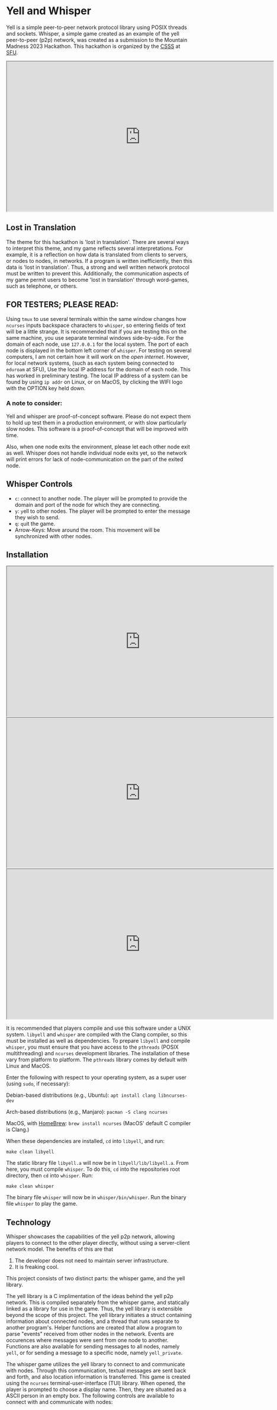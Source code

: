 # Yell and Whisper

Yell is a simple peer-to-peer network protocol library using POSIX threads and sockets.
Whisper, a simple game created as an example of the yell peer-to-peer (p2p) network,
was created as a submission to the Mountain Madness 2023 Hackathon.
This hackathon is organized by the <a href="https://sfucsss.org">CSSS</a> at <a href="https://sfu.ca">SFU</a>.

<iframe width="720px" height="405px" src = "https://www.youtube.com/watch?v=7cDjeojIczM"></iframe>

## Lost in Translation

The theme for this hackathon is 'lost in translation'.
There are several ways to interpret this theme,
and my game reflects several interpretations.
For example, it is a reflection on how data is
translated from clients to servers, or nodes to nodes, in networks.
If a program is written inefficiently, then this data is 'lost in translation'.
Thus, a strong and well written network protocol must be written to prevent this.
Additionally, the communication aspects of my game
permit users to become 'lost in translation'
through word-games, such as telephone, or others.

## FOR TESTERS; PLEASE READ:

Using `tmux` to use several terminals within the same window
changes how `ncurses` inputs backspace characters to `whisper`,
so entering fields of text will be a little strange.
It is recommended that if you are testing this on the same machine,
you use separate terminal windows side-by-side.
For the domain of each node, use `127.0.0.1` for the local system.
The port of each node is displayed in the bottom left corner of `whisper`.
For testing on several computers, I am not certain how it will work on the *open internet*.
However, for local network systems, (such as each system being connected to `eduroam` at SFU),
Use the local IP address for the domain of each node.
This has worked in preliminary testing.
The local IP address of a system can be found by using `ip addr` on Linux,
or on MacOS, by clicking the WIFI logo with the OPTION key held down.

### A note to consider:

Yell and whisper are proof-of-concept software.
Please do not expect them to hold up test them in a production environment,
or with slow particularly slow nodes.
This software is a proof-of-concept that will be improved with time.

Also, when one node exits the environment, please let each other node exit as well.
Whisper does not handle individual node exits yet,
so the network will print errors for lack of node-communication on the part of the exited node.

## Whisper Controls

* `c`: `c`onnect to another node. The player will be prompted to provide the domain and port of the node for which they are connecting.
* `y`: `y`ell to other nodes. The player will be prompted to enter the message they wish to send.
* `q`: `q`uit the game.
* Arrow-Keys: Move around the room. This movement will be synchronized with other nodes.

## Installation

<iframe width="720px" height="405px" src = "https://www.youtube.com/watch?v=BloI8qzGESs"></iframe>
<iframe width="720px" height="405px" src = "https://www.youtube.com/watch?v=6XToP_iUhs0"></iframe>
<iframe width="720px" height="405px" src = "https://www.youtube.com/watch?v=g6Pz9rZQadM"></iframe>

It is recommended that players compile and use this software under a UNIX system.
`libyell` and `whisper` are compiled with the Clang compiler,
so this must be installed as well as dependencies.
To prepare `libyell` and compile `whisper`,
you must ensure that you have access to the `pthreads`
(POSIX multithreading) and `ncurses` development libraries.
The installation of these vary from platform to platform.
The `pthreads` library comes by default with Linux and MacOS.

Enter the following with respect to your operating system, as a super user (using `sudo`, if necessary):

Debian-based distributions (e.g., Ubuntu):  ```apt install clang libncurses-dev```

Arch-based distributions (e.g., Manjaro):   ```pacman -S clang ncurses```

MacOS, with <a href="https://brew.sh/">HomeBrew</a>:    ```brew install ncurses```  (MacOS' default C compiler is Clang.)

When these dependencies are installed, `cd` into `libyell`, and run:

```make clean libyell```

The static library file `libyell.a` will now be in `libyell/lib/libyell.a`.
From here, you must compile `whisper`.
To do this, `cd` into the repositories root directory, then `cd` into `whisper`.
Run:

```make clean whisper```

The binary file `whisper` will now be in `whisper/bin/whisper`.
Run the binary file `whisper` to play the game.

## Technology

Whisper showcases the capabilities of the yell p2p network,
allowing players to connect to the other player directly,
without using a server-client network model.
The benefits of this are that

1. The developer does not need to maintain server infrastructure.
2. It is freaking cool.

This project consists of two distinct parts:
the whisper game, and the yell library.

The yell library is a C implimentation of the ideas behind the yell p2p network.
This is compiled separately from the whisper game,
and statically linked as a library for use in the game.
Thus, the yell library is extensible beyond the scope of this project.
The yell library initiates a struct containing information about connected nodes,
and a thread that runs separate to another program's.
Helper functions are created that allow a program to
parse "events" received from other nodes in the network.
Events are occurences where messages were sent from one node to another.
Functions are also available for sending messages to all nodes, namely `yell`,
or for sending a message to a specific node, namely `yell_private`.

The whisper game utilizes the yell library to connect to and communicate with nodes.
Through this communication, textual messages are sent back and forth,
and also location information is transferred.
This game is created using the `ncurses` terminal-user-interface (TUI) library.
When opened, the player is prompted to choose a display name.
Then, they are situated as a ASCII person in an empty box.
The following controls are available to connect with and communicate with nodes:

